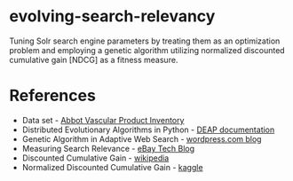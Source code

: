 evolving-search-relevancy
=========================

Tuning Solr search engine parameters by treating them as an optimization problem and employing a genetic algorithm utilizing normalized discounted cumulative gain [NDCG] as a fitness measure.

References
==========
* Data set - [Abbot Vascular Product Inventory](http://www.abbottvascular.com/us/product-catalogs.html)
* Distributed Evolutionary Algorithms in Python - [DEAP documentation](http://deap.gel.ulaval.ca/doc/default/index.html)
* Genetic Algorithm in Adaptive Web Search - [wordpress.com blog](http://mahbub.wordpress.com/2007/04/11/genetic-algorithm-in-adaptive-web-search/)
* Measuring Search Relevance - [eBay Tech Blog](http://www.ebaytechblog.com/2010/11/10/measuring-search-relevance/#.U16CjvldVJM)
* Discounted Cumulative Gain - [wikipedia](http://en.wikipedia.org/wiki/Discounted_cumulative_gain)
* Normalized Discounted Cumulative Gain - [kaggle](https://www.kaggle.com/wiki/NormalizedDiscountedCumulativeGain)
